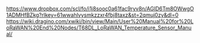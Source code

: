 https://www.dropbox.com/scl/fo/i1j8sooc0a61fac9ryv8n/AGID6Tm8OWwgO1ADMHfBZkg?rlkey=61wwahlvysmkzzxr4fbj8taxz&st=2qmuj0zy&dl=0
https://wiki.dragino.com/xwiki/bin/view/Main/User%20Manual%20for%20LoRaWAN%20End%20Nodes/T68DL_LoRaWAN_Temperature_Sensor_Manual/
